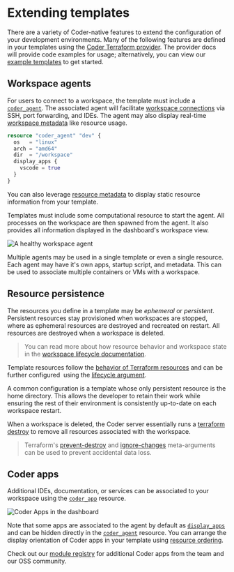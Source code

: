 # Extending templates

There are a variety of Coder-native features to extend the configuration of your
development environments. Many of the following features are defined in your
templates using the
[Coder Terraform provider](https://registry.terraform.io/providers/coder/coder/latest/docs).
The provider docs will provide code examples for usage; alternatively, you can
view our
[example templates](https://github.com/onchainengineering/hmi-computer/tree/main/examples/templates)
to get started.

## Workspace agents

For users to connect to a workspace, the template must include a
[`coder_agent`](https://registry.terraform.io/providers/coder/coder/latest/docs/resources/agent).
The associated agent will facilitate
[workspace connections](../../../user-guides/workspace-access/index.md) via SSH,
port forwarding, and IDEs. The agent may also display real-time
[workspace metadata](./agent-metadata.md) like resource usage.

```tf
resource "coder_agent" "dev" {
  os   = "linux"
  arch = "amd64"
  dir  = "/workspace"
  display_apps {
    vscode = true
  }
}
```

You can also leverage [resource metadata](./resource-metadata.md) to display
static resource information from your template.

Templates must include some computational resource to start the agent. All
processes on the workspace are then spawned from the agent. It also provides all
information displayed in the dashboard's workspace view.

![A healthy workspace agent](../../../images/templates/healthy-workspace-agent.png)

Multiple agents may be used in a single template or even a single resource. Each
agent may have it's own apps, startup script, and metadata. This can be used to
associate multiple containers or VMs with a workspace.

## Resource persistence

The resources you define in a template may be _ephemeral_ or _persistent_.
Persistent resources stay provisioned when workspaces are stopped, where as
ephemeral resources are destroyed and recreated on restart. All resources are
destroyed when a workspace is deleted.

> You can read more about how resource behavior and workspace state in the
> [workspace lifecycle documentation](../../../user-guides/workspace-lifecycle.md).

Template resources follow the
[behavior of Terraform resources](https://developer.hashicorp.com/terraform/language/resources/behavior#how-terraform-applies-a-configuration)
and can be further configured  using the
[lifecycle argument](https://developer.hashicorp.com/terraform/language/meta-arguments/lifecycle).

A common configuration is a template whose only persistent resource is the home
directory. This allows the developer to retain their work while ensuring the
rest of their environment is consistently up-to-date on each workspace restart.

When a workspace is deleted, the Coder server essentially runs a
[terraform destroy](https://www.terraform.io/cli/commands/destroy) to remove all
resources associated with the workspace.

> Terraform's
> [prevent-destroy](https://www.terraform.io/language/meta-arguments/lifecycle#prevent_destroy)
> and
> [ignore-changes](https://www.terraform.io/language/meta-arguments/lifecycle#ignore_changes)
> meta-arguments can be used to prevent accidental data loss.

## Coder apps

Additional IDEs, documentation, or services can be associated to your workspace
using the
[`coder_app`](https://registry.terraform.io/providers/coder/coder/latest/docs/resources/app)
resource.

![Coder Apps in the dashboard](../../../images/admin/templates/coder-apps-ui.png)

Note that some apps are associated to the agent by default as
[`display_apps`](https://registry.terraform.io/providers/coder/coder/latest/docs/resources/agent#nested-schema-for-display_apps)
and can be hidden directly in the
[`coder_agent`](https://registry.terraform.io/providers/coder/coder/latest/docs/resources/agent)
resource. You can arrange the display orientation of Coder apps in your template
using [resource ordering](./resource-ordering.md).

Check out our [module registry](https://registry.coder.com/modules) for
additional Coder apps from the team and our OSS community.

<children></children>
